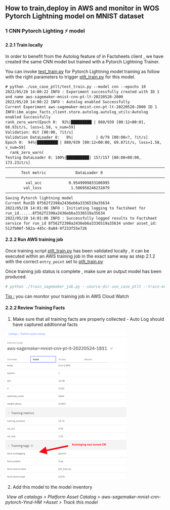 ## How to train,deploy in AWS and monitor in WOS Pytorch Lightning model on MNIST dataset

### 1 CNN Pytorch Lighting ⚡️ model

#### 2.2.1 Train locally

In order to benefit from the Autolog feature of in Factsheets client , we have created the same CNN model but trained with a Pytorch Lightning Trainer.

You can invoke [test_train.py](./use_case_ptlt/test_train.py) for Pytorch Lightning model training as follow with the right parameters to trigger [ptlt_train.py](./ptlt_train.py) for this model.

```shell
# python ./use_case_ptlt/test_train.py --model cnn --epochs 10
2022/05/20 14:00:22 INFO : Experiment successfully created with ID 1 and name aws-sagemaker-mnist-cnn-pt-lt-20220520-2000
2022/05/20 14:00:22 INFO : Autolog enabled Successfully
Current Experiment aws-sagemaker-mnist-cnn-pt-lt-20220520-2000 ID 1
INFO:ibm_aigov_facts_client.store.autolog.autolog_utils:Autolog enabled Successfully
rank_zero_warn(Epoch 0:  92%|█████████▏| 860/939 [00:12<00:01, 68.93it/s, loss=1.58, v_num=59]
Validation: 0it [00:00, ?it/s]
Validation DataLoader 0:   0%|          | 0/79 [00:00<?, ?it/s]
Epoch 0:  94%|█████████▎| 880/939 [00:12<00:00, 69.87it/s, loss=1.58, v_num=59]
  rank_zero_warn(
Testing DataLoader 0: 100%|██████████| 157/157 [00:00<00:00, 173.23it/s]
────────────────────────────────────────────────────────────────────────────────────────────────────────────────────────
       Test metric             DataLoader 0
────────────────────────────────────────────────────────────────────────────────────────────────────────────────────────
         val_acc            0.9549999833106995
        val_loss             1.506958246231079
────────────────────────────────────────────────────────────────────────────────────────────────────────────────────────
Saving Pytorch lightning model
Current RunID 8f562f2398a2436eb6a3336519a35634
2022/05/20 14:01:06 INFO : Initiating logging to factsheet for run_id......8f562f2398a2436eb6a3336519a35634
2022/05/20 14:01:06 INFO : Successfully logged results to Factsheet service for run_id 8f562f2398a2436eb6a3336519a35634 under asset_id: 512fb06f-582a-445c-8a84-9f233f55e726
```

#### 2.2.2 Run AWS training job

Once training script [ptlt_train.py](./use_case_ptlt/ptlt_train.py) has been validated locally , it can be executed within an AWS training job in the exact same way as step 2.1.2 with the correct `entry_point` set to  [ptlt_train.py](./use_case/ptlt_train.py)

Once training job status is complete , make sure an output model has been produced.

```bash
# python ./train_sagemaker_job.py --source-dir use_case_ptlt --train-entrypoint ptlt_train.py --prefix DEMO-mnist-pycharm
```

<u>Tip :</u> you can monitor your training job in AWS Cloud Watch

#### 2.2.2 Review Training Facts

1. Make sure that all training facts are properly collected - Auto Log should have captured addtionnal facts

![auto log training ptlt](../../pictures/ptlt_training_facts_autolog.png)

2. Add this model to the model inventory

​	*View all catalogs > Platform Asset Catalog > aws-sagemaker-mnist-cnn-pytorch-Ymd-HM >Asset > Track this model*
